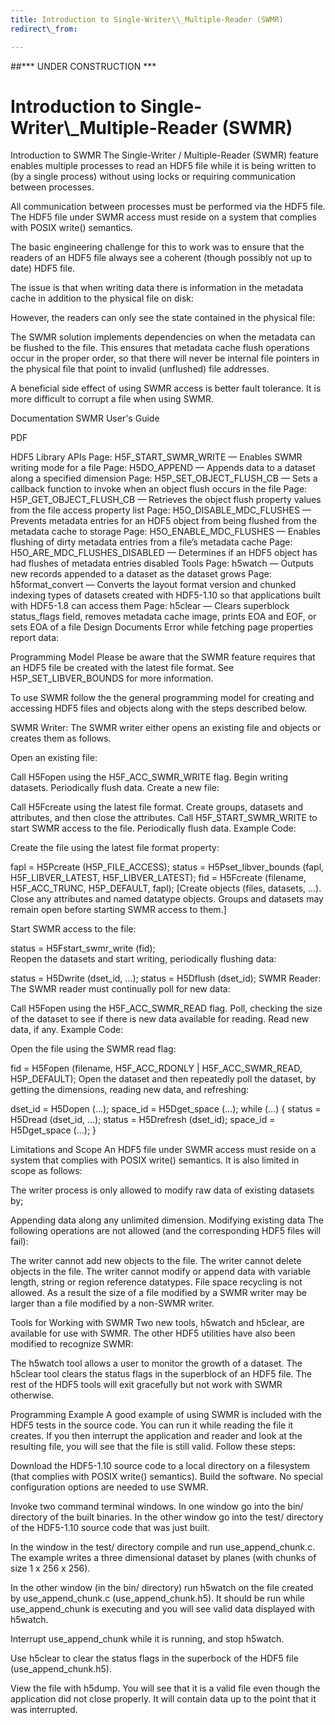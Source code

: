 ```yaml
---
title: Introduction to Single-Writer\\_Multiple-Reader (SWMR)
redirect\_from:

---
```

##\*\*\* UNDER CONSTRUCTION \*\*\*

# Introduction to Single-Writer\\_Multiple-Reader (SWMR)

Introduction to SWMR
The Single-Writer / Multiple-Reader (SWMR) feature enables multiple processes to read an HDF5 file while it is being written to (by a single process) without using locks or requiring communication between processes.



All communication between processes must be performed via the HDF5 file. The HDF5 file under SWMR access must reside on a system that complies with POSIX write() semantics.

The basic engineering challenge for this to work was to ensure that the readers of an HDF5 file always see a coherent (though possibly not up to date) HDF5 file.

The issue is that when writing data there is information in the metadata cache in addition to the physical file on disk: 

However, the readers can only see the state contained in the physical file:



The SWMR solution implements dependencies on when the metadata can be flushed to the file. This ensures that metadata cache flush operations occur in the proper order, so that there will never be internal file pointers in the physical file that point to invalid (unflushed) file addresses.

A beneficial side effect of using SWMR access is better fault tolerance. It is more difficult to corrupt a file when using SWMR.


Documentation
SWMR User's Guide

 PDF

HDF5 Library APIs
Page:
H5F\_START\_SWMR\_WRITE — Enables SWMR writing mode for a file
Page:
H5DO\_APPEND — Appends data to a dataset along a specified dimension
Page:
H5P\_SET\_OBJECT\_FLUSH\_CB — Sets a callback function to invoke when an object flush occurs in the file
Page:
H5P\_GET\_OBJECT\_FLUSH\_CB — Retrieves the object flush property values from the file access property list
Page:
H5O\_DISABLE\_MDC\_FLUSHES — Prevents metadata entries for an HDF5 object from being flushed from the metadata cache to storage
Page:
H5O\_ENABLE\_MDC\_FLUSHES — Enables flushing of dirty metadata entries from a file’s metadata cache
Page:
H5O\_ARE\_MDC\_FLUSHES\_DISABLED — Determines if an HDF5 object has had flushes of metadata entries disabled
Tools
Page:
h5watch — Outputs new records appended to a dataset as the dataset grows
Page:
h5format\_convert — Converts the layout format version and chunked indexing types of datasets created with HDF5-1.10 so that applications built with HDF5-1.8 can access them
Page:
h5clear — Clears superblock status\_flags field, removes metadata cache image, prints EOA and EOF, or sets EOA of a file
Design Documents
Error while fetching page properties report data:

Programming Model
Please be aware that the SWMR feature requires that an HDF5 file be created with the latest file format. See H5P\_SET\_LIBVER\_BOUNDS for more information.

To use SWMR follow the the general programming model for creating and accessing HDF5 files and objects along with the steps described below.

SWMR Writer:
The SWMR writer either opens an existing file and objects or creates them as follows.

Open an existing file:

Call H5Fopen using the H5F\_ACC\_SWMR\_WRITE flag.
Begin writing datasets.
Periodically flush data.
Create a new file:

Call H5Fcreate using the latest file format.
Create groups, datasets and attributes, and then close the attributes.
Call H5F\_START\_SWMR\_WRITE to start SWMR access to the file.
Periodically flush data.
Example Code:

Create the file using the latest file format property:

   fapl = H5Pcreate (H5P\_FILE\_ACCESS); 
   status = H5Pset\_libver\_bounds (fapl, H5F\_LIBVER\_LATEST, H5F\_LIBVER\_LATEST); 
   fid = H5Fcreate (filename, H5F\_ACC\_TRUNC, H5P\_DEFAULT, fapl); 
[Create objects (files, datasets, ...). Close any attributes and named datatype objects. Groups and datasets may remain open before starting SWMR access to them.]

Start SWMR access to the file:

   status = H5Fstart\_swmr\_write (fid);  
Reopen the datasets and start writing, periodically flushing data:

   status = H5Dwrite (dset\_id, ...);
   status = H5Dflush (dset\_id); 
SWMR Reader:
The SWMR reader must continually poll for new data:

 

Call H5Fopen using the H5F\_ACC\_SWMR\_READ flag.
Poll, checking the size of the dataset to see if there is new data available for reading.
Read new data, if any.
Example Code:

Open the file using the SWMR read flag:

   fid = H5Fopen (filename, H5F\_ACC\_RDONLY | H5F\_ACC\_SWMR\_READ, H5P\_DEFAULT);
Open the dataset and then repeatedly poll the dataset, by getting the dimensions, reading new data, and refreshing:

   dset\_id = H5Dopen (...);
   space\_id = H5Dget\_space (...);
   while (...) { 
      status = H5Dread (dset\_id, ...);
      status = H5Drefresh (dset\_id);
      space\_id = H5Dget\_space (...);
   }

Limitations and Scope
An HDF5 file under SWMR access must reside on a system that complies with POSIX write() semantics. It is also limited in scope as follows:

The writer process is only allowed to modify raw data of existing datasets by;

Appending data along any unlimited dimension.
Modifying existing data
The following operations are not allowed (and the corresponding HDF5 files will fail):

The writer cannot add new objects to the file.
The writer cannot delete objects in the file.
The writer cannot modify or append data with variable length, string or region reference datatypes.
File space recycling is not allowed. As a result the size of a file modified by a SWMR writer may be larger than a file modified by a non-SWMR writer.

Tools for Working with SWMR
Two new tools, h5watch and h5clear, are available for use with SWMR. The other HDF5 utilities have also been modified to recognize SWMR:

The h5watch tool allows a user to monitor the growth of a dataset.
The h5clear tool clears the status flags in the superblock of an HDF5 file.
The rest of the HDF5 tools will exit gracefully but not work with SWMR otherwise.

Programming Example
A good example of using SWMR is included with the HDF5 tests in the source code. You can run it while reading the file it creates. If you then interrupt the application and reader and look at the resulting file, you will see that the file is still valid. Follow these steps:

Download the HDF5-1.10 source code to a local directory on a filesystem (that complies with POSIX write() semantics). Build the software. No special configuration options are needed to use SWMR.

Invoke two command terminal windows. In one window go into the bin/ directory of the built binaries. In the other window go into the test/ directory of the HDF5-1.10 source code that was just built.

In the window in the test/ directory compile and run use\_append\_chunk.c. The example writes a three dimensional dataset by planes (with chunks of size 1 x 256 x 256).

In the other window (in the bin/ directory) run h5watch on the file created by use\_append\_chunk.c (use\_append\_chunk.h5). It should be run while use\_append\_chunk is executing and you will see valid data displayed with h5watch.

Interrupt use\_append\_chunk while it is running, and stop h5watch.

Use h5clear to clear the status flags in the superbock of the HDF5 file (use\_append\_chunk.h5).

View the file with h5dump. You will see that it is a valid file even though the application did not close properly. It will contain data up to the point that it was interrupted.
